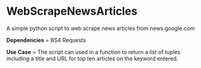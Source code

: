 # WebScrapeNewsArticles
A simple python script to web scrape news articles from news.google.com

**Dependencies** =
BS4 
Requests

**Use Case** =
The script can used in a function to return a list of tuples including a title and URL for top ten articles on the keyword entered.
